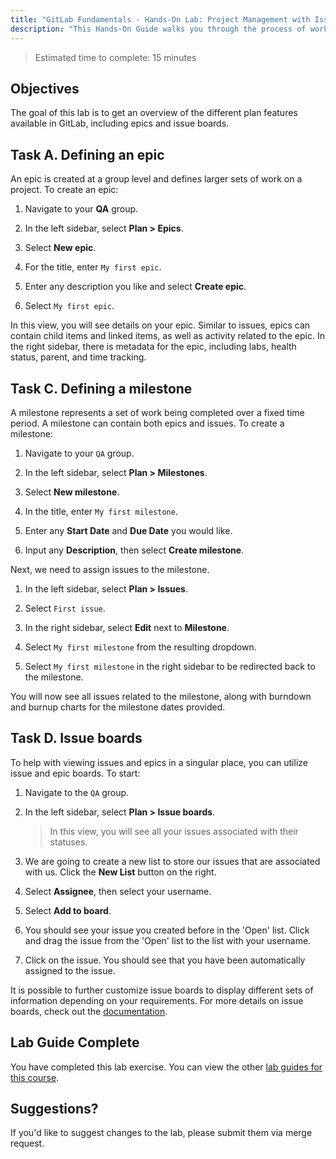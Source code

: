 ```yaml
---
title: "GitLab Fundamentals - Hands-On Lab: Project Management with Issues and Boards"
description: "This Hands-On Guide walks you through the process of working with issues in GitLab."
---
```


> Estimated time to complete: 15 minutes

## Objectives

The goal of this lab is to get an overview of the different plan features available in GitLab, including epics and issue boards.

## Task A. Defining an epic

An epic is created at a group level and defines larger sets of work on a project. To create an epic:

1. Navigate to your **QA** group.

1. In the left sidebar, select **Plan > Epics**. 

1. Select **New epic**.

1. For the title, enter `My first epic`.

1. Enter any description you like and select **Create epic**.

1. Select `My first epic`. 

In this view, you will see details on your epic. Similar to issues, epics can contain child items and linked items, as well as activity related to the epic. In the right sidebar, there is metadata for the epic, including labs, health status, parent, and time tracking.

## Task C. Defining a milestone

A milestone represents a set of work being completed over a fixed time period. A milestone can contain both epics and issues. To create a milestone:

1. Navigate to your `QA` group.

1. In the left sidebar, select **Plan > Milestones**. 

1. Select **New milestone**.

1. In the title, enter `My first milestone`. 

1. Enter any **Start Date** and **Due Date** you would like.

1. Input any **Description**, then select **Create milestone**.

Next, we need to assign issues to the milestone.

1. In the left sidebar, select **Plan > Issues**.

1. Select `First issue`. 

1. In the right sidebar, select **Edit** next to **Milestone**.

1. Select `My first milestone` from the resulting dropdown.

1. Select `My first milestone` in the right sidebar to be redirected back to the milestone.

You will now see all issues related to the milestone, along with burndown and burnup charts for the milestone dates provided.

## Task D. Issue boards

To help with viewing issues and epics in a singular place, you can utilize issue and epic boards. To start:

1. Navigate to the `QA` group.

1. In the left sidebar, select **Plan > Issue boards**.

    > In this view, you will see all your issues associated with their statuses.

1. We are going to create a new list to store our issues that are associated with us. Click the **New List** button on the right.

1. Select **Assignee**, then select your username. 

1. Select **Add to board**.

1. You should see your issue you created before in the 'Open' list. Click and drag the issue from the 'Open' list to the list with your username.

1. Click on the issue. You should see that you have been automatically assigned to the issue.

It is possible to further customize issue boards to display different sets of information depending on your requirements. For more details on issue boards, check out the [documentation](https://docs.gitlab.com/ee/user/project/issue_board.html).

## Lab Guide Complete

You have completed this lab exercise. You can view the other [lab guides for this course](/handbook/customer-success/professional-services-engineering/education-services/ilt-labs/gitlabfundamentalshandson).

## Suggestions?

If you'd like to suggest changes to the lab, please submit them via merge request.
